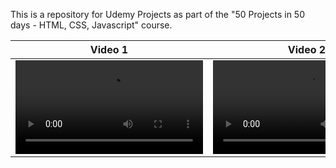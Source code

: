 This is a repository for Udemy Projects as part of the "50 Projects in 50 days - HTML, CSS, Javascript" course.

| Video 1        | Video 2 |
|----------------| ------------- |
| <video src="----project-gifs----/blurry_load.mov"> | <video src="https://user-images.githubusercontent.com/13440061/129455220-23fa27a2-c8f0-4953-b291-b4893959d5d9.mp4">|


